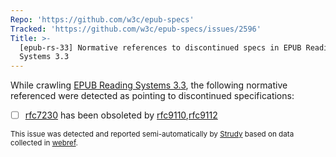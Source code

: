```yaml
---
Repo: 'https://github.com/w3c/epub-specs'
Tracked: 'https://github.com/w3c/epub-specs/issues/2596'
Title: >-
  [epub-rs-33] Normative references to discontinued specs in EPUB Reading
  Systems 3.3
---
```


While crawling [EPUB Reading Systems 3.3](https://w3c.github.io/epub-specs/epub33/rs/), the following normative referenced were detected as pointing to discontinued specifications:
* [ ] [rfc7230](https://httpwg.org/specs/rfc7230.html) has been obsoleted by [rfc9110](https://httpwg.org/specs/rfc9110.html),[rfc9112](https://httpwg.org/specs/rfc9112.html)

<sub>This issue was detected and reported semi-automatically by [Strudy](https://github.com/w3c/strudy/) based on data collected in [webref](https://github.com/w3c/webref/).</sub>
